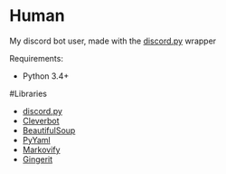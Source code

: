 # Human
My discord bot user, made with the [discord.py](https://github.com/Rapptz/discord.py) wrapper

Requirements:
- Python 3.4+

#Libraries
- [discord.py](https://github.com/Rapptz/discord.py)
- [Cleverbot](https://github.com/folz/cleverbot.py)
- [BeautifulSoup](https://www.crummy.com/software/BeautifulSoup/bs4)
- [PyYaml](https://pyyaml.org/)
- [Markovify](https://github.com/jsvine/markovify)
- [Gingerit](https://github.com/Azd325/gingerit)

